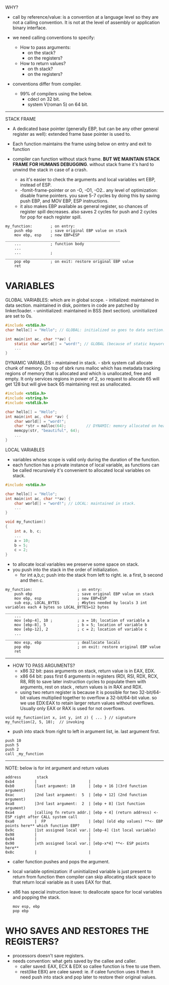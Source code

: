 WHY?
- call by reference/value: is a convention at a language level so they are not a calling convention. It is not at the level of assembly or application binary interface.
- we need calling conventions to specify:
    - How to pass arguments:
        - on the stack?
        - on the registers?
    - How to return values?
        - on th stack?
        - on the registers?

- conventions differ from compiler.
    - 99% of compilers using the below.
        - cdecl on 32 bit.
        - system V(roman 5) on 64 bit.
---
STACK FRAME
- A dedicated base pointer (generally EBP, but can be any other general register as well): extended frame base pointer is used to.
- Each function maintains the frame using below on entry and exit to function

- compiler can function without stack frame. **BUT WE MAINTAIN STACK FRAME FOR HUMANS DEBUGGING**. without stack frame it's hard to unwind the stack in case of a crash.
    - as it's easier to check the arguments and local variables wrt EBP, instead of ESP.
    - -fomit-frame-pointer or on -O, -O1, -O2.. any level of optimization: disable frame pointers. you save 5-7 cycles by doing this by saving push EBP, and MOV EBP, ESP instructions.
    - it also makes EBP available as general register, so chances of register spill decreases. also saves 2 cycles for push and 2 cycles for pop for each register spill.

```x86asm
my_function:        ; on entry:
    push ebp        ; save original EBP value on stack
    mov ebp, esp    ; new EBP=ESP
___________________________________________________
    ...             ; function body
    ...
    ...             ;
___________________________________________________
    pop ebp         ; on exit: restore original EBP value
    ret
```
# VARIABLES

GLOBAL VARIABLES: which are in global scope. 
    - initialized: maintained in data section. maintained in disk, pointers in code are patched by linker/loader.
    - uninitialized: maintained in BSS (text section). uninitialized are set to 0s.

```c
#include <stdio.h>
char hello[] = "Hello"; // GLOBAL: initialized so goes to data section.

int main(int ac, char **av) {
    static char world[] = "word!"; // GLOBAL (because of static keyword): initialized so goes to data section.
    ...
}
```

DYNAMIC VARIABLES
    - maintained in stack.
    - sbrk system call allocate chunk of memory. On top of sbrk runs malloc which has metadata tracking regions of memory that is allocated and which is unallocated, free and empty. It only services regions in power of 2, so request to allocate 65 will get 128 but will give back 65 maintaining rest as unallocated.

```c
#include <stdio.h>
#include <string.h>
#include <stdlib.h>

char hello[] = "Hello";
int main(int ac, char *av) {
    char world[] = "word!";
    char *str = malloc(64);         // DYNAMIC: memory allocated on heap (pointed by address stored in *str), but str pointer variable itself is in stack.
    memcpy(str, "beautiful", 64);
    ...
}
```

LOCAL VARIABLES
- variables whose scope is valid only during the duration of the function.
- each function has a private instance of local variable, as functions can be called recursively it's convenient to allocated local variables on stack.

```c
#include <stdio.h>

char hello[] = "Hello";
int main(int ac, char **av) {
    char world[] = "word!"; // LOCAL: maintained in stack.
    ...
}

```

```c
void my_function()
{
    int a, b, c;
    ...
    a = 10;
    b = 5;
    c = 2;
}
```
- to allocate local variables we preserve some space on stack.
- you push into the stack in the order of initialization.
    - for int a,b,c; push into the stack from left to right. ie. a first, b second and then c.
```x86asm
my_function:                    ; on entry:
    push ebp                    ; save original EBP value on stack
    mov ebp, esp                ; new EBP=ESP
    sub esp, LOCAL_BYTES        ; #bytes needed by locals 3 int variables each 4 bytes so LOCAL_BYTES=12 bytes
___________________________________________________
    ...
    mov [ebp-4], 10 ;           ; a = 10; location of variable a
    mov [ebp-8], 5              ; b = 5; location of variable b
    mov [ebp-12], 2             ; c = 2; location of variable c
    ...             
___________________________________________________
    mov esp, ebp                ; deallocate locals
    pop ebp                     ; on exit: restore original EBP value
    ret
```
---
- HOW TO PASS ARGUMENTS?
    - x86 32 bit: pass arguments on stack, return value is in EAX, EDX.
    - x86 64 bit: pass first 6 arguments in registers (RDI, RSI, RDX, RCX, R8, R9) to save later instruction cycles to populate them with arguments, rest on stack , return values is in RAX and RDX.
    - using two return register is because it is possible for two 32-bit/64-bit values multiplied together to overflow a 32-bit/64-bit value. so we use EDX:EAX to retain larger return values without overflows. Usually only EAX or RAX is used for not overflows.

```
void my_function(int x, int y, int z) { ... } // signature
my_function(2, 5, 10);  // invoking
```
- push into stack from right to left in argument list, ie. last argument first.
```x86asm
push 10
push 5
push 2
call _my_function
```

---
NOTE: below is for int argument and return values
```x86asm
address       stack
0xb4         |                       |
0xb0         |last argument: 10      | [ebp + 16 ](3rd function argument)
0xac         |2nd last argument:  5  | [ebp + 12] (2nd function argument)
0xa8         |3rd last argument:  2  | [ebp + 8] (1st function argument)
0xa4         |calling fn return addr.| [ebp + 4] (return address) <- ESP right after CALL system call
0xa0         |  FP                   | [ebp] (old ebp values) **<- EBP points here** which function EBP?
0x9c         |1st assigned local var.| [ebp-4] (1st local variable)
0x98         |                       |
0x94         |                       |
0x90         |xth assigned local var.| [ebp-x*4] **<- ESP points here**
0x8c         |                       | 
```
- caller function pushes and pops the argument.
- local variable optimization: if uninitialized variable is just present to return from function then compiler can skip allocating stack space to that return local variable as it uses EAX for that.

- x86 has special instruction leave: to deallocate space for local variables and popping the stack.
    ```
    mov esp, ebp
    pop ebp
    ```

# WHO SAVES AND RESTORES THE REGISTERS?
- processors doesn't save registers.
- needs convention: what gets saved by the callee and caller.
    - caller saved: EAX, ECX & EDX so callee function is free to use them.
    - rest(like EBX) are calee saved: ie. if calee function uses it then it need push into stack and pop later to restore their original values.